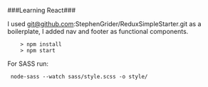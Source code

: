 ###Learning React###

I used git@github.com:StephenGrider/ReduxSimpleStarter.git as a boilerplate, I added nav and footer as functional components.

```
	> npm install
	> npm start

```

For SASS run:

```
 node-sass --watch sass/style.scss -o style/

 ```
